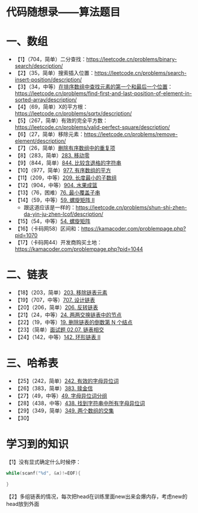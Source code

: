  # 代码随想录——算法题目

# 一、数组

- 【1】（704，简单）二分查找：https://leetcode.cn/problems/binary-search/description/
- 【2】（35，简单）搜索插入位置：https://leetcode.cn/problems/search-insert-position/description/
- 【3】（34，中等）[在排序数组中查找元素的第一个和最后一个位置](https://leetcode.cn/problems/find-first-and-last-position-of-element-in-sorted-array/)：https://leetcode.cn/problems/find-first-and-last-position-of-element-in-sorted-array/description/
- 【4】（69，简单）X的平方根：https://leetcode.cn/problems/sqrtx/description/
- 【5】（267，简单）有效的完全平方数：https://leetcode.cn/problems/valid-perfect-square/description/
- 【6】（27，简单）移除元素：https://leetcode.cn/problems/remove-element/description/
- 【7】（26，简单）[删除有序数组中的重复项](https://leetcode.cn/problems/remove-duplicates-from-sorted-array/)
- 【8】（283，简单）[283. 移动零](https://leetcode.cn/problems/move-zeroes/)
- 【9】（844，简单）[844. 比较含退格的字符串](https://leetcode.cn/problems/backspace-string-compare/)
- 【10】（977，简单）[977. 有序数组的平方](https://leetcode.cn/problems/squares-of-a-sorted-array/)
- 【11】（209，中等）[209. 长度最小的子数组](https://leetcode.cn/problems/minimum-size-subarray-sum/)
- 【12】（904，中等）[904. 水果成篮](https://leetcode.cn/problems/fruit-into-baskets/)
- 【13】（76，困难）[76. 最小覆盖子串](https://leetcode.cn/problems/minimum-window-substring/)
- 【14】（59，中等）[59. 螺旋矩阵 II](https://leetcode.cn/problems/spiral-matrix-ii/)
  - 跟这道应该是一样的：https://leetcode.cn/problems/shun-shi-zhen-da-yin-ju-zhen-lcof/description/
- 【15】（54，中等）[54. 螺旋矩阵](https://leetcode.cn/problems/spiral-matrix/)
- 【16】（卡码网58）区间和：https://kamacoder.com/problempage.php?pid=1070
- 【17】（卡码网44）开发商购买土地：https://kamacoder.com/problempage.php?pid=1044



# 二、链表

- 【18】（203，简单）[203. 移除链表元素](https://leetcode.cn/problems/remove-linked-list-elements/)
- 【19】（707，中等）[707. 设计链表](https://leetcode.cn/problems/design-linked-list/)
- 【20】（206，简单）[206. 反转链表](https://leetcode.cn/problems/reverse-linked-list/)
- 【21】（24，中等）[24. 两两交换链表中的节点](https://leetcode.cn/problems/swap-nodes-in-pairs/)
- 【22】（19，中等）[19. 删除链表的倒数第 N 个结点](https://leetcode.cn/problems/remove-nth-node-from-end-of-list/)
- 【23】（简单）[面试题 02.07. 链表相交](https://leetcode.cn/problems/intersection-of-two-linked-lists-lcci/)
- 【24】（142，中等）[142. 环形链表 II](https://leetcode.cn/problems/linked-list-cycle-ii/)



# 三、哈希表

- 【25】（242，简单）[242. 有效的字母异位词](https://leetcode.cn/problems/valid-anagram/)
- 【26】（383，简单）[383. 赎金信](https://leetcode.cn/problems/ransom-note/)
- 【27】（49，中等）[49. 字母异位词分组](https://leetcode.cn/problems/group-anagrams/)
- 【28】（438，中等）[438. 找到字符串中所有字母异位词](https://leetcode.cn/problems/find-all-anagrams-in-a-string/)
- 【29】（349，简单）[349. 两个数组的交集](https://leetcode.cn/problems/intersection-of-two-arrays/)
- 【30】



# 学习到的知识

【1】没有显式确定什么时候停：
```c++
while(scanf("%d", &x)!=EOF){
    
}
```

【2】多组链表的情况，每次把head在训练里面new出来会爆内存，考虑new的head放到外面
